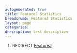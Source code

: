 ```yaml
---
autogenerated: true
title: FeatureJ Statistics
breadcrumb: FeatureJ Statistics
layout: page
categories: 
description: test description
---
```


1.  REDIRECT [FeatureJ](FeatureJ)
